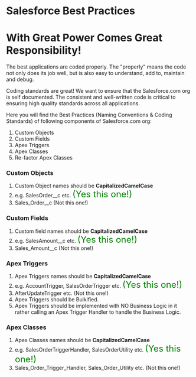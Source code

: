 # Salesforce Best Practices
# With Great Power Comes Great Responsibility!


The best applications are coded properly. The "properly" means the code not only does its job well, but is also easy to understand, add to, maintain and debug.

Coding standards are great! We want to ensure that the Salesforce.com org is self documented. The consistent and well-written code is critical to ensuring high quality standards across all applications. 

Here you will find the Best Practices (Naming Conventions & Coding Standards) of following components of Salesforce.com org:
1. Custom Objects
2. Custom Fields
3. Apex Triggers
4. Apex Classes
5. Re-factor Apex Classes

### Custom Objects
1. Custom Object names should be <b>CapitalizedCamelCase</b>
2. e.g. SalesOrder__c etc. <font size="5" color="green">(Yes this one!)</font>
3. Sales_Order__c (Not this one!)

### Custom Fields
1. Custom field names should be <b>CapitalizedCamelCase</b>
2. e.g. SalesAmount__c etc. <font size="5" color="green">(Yes this one!)</font>
3. Sales_Amount__c (Not this one!)

### Apex Triggers
1. Apex Triggers names should be <b>CapitalizedCamelCase</b>
2. e.g. AccountTrigger, SalesOrderTrigger etc. <font size="5" color="green">(Yes this one!)</font>
3. AfterUpdateTrigger etc. (Not this one!)
1. Apex Triggers should be Bulkified.
2. Apex Triggers should be implemented with NO Business Logic in it rather calling an Apex Trigger Handler to handle the Business Logic.

### Apex Classes
1. Apex Classes names should be <b>CapitalizedCamelCase</b>
2. e.g. SalesOrderTriggerHandler, SalesOrderUtility etc. <font size="5" color="green">(Yes this one!)</font>
3. Sales_Order_Trigger_Handler, Sales_Order_Utility etc. (Not this one!)

